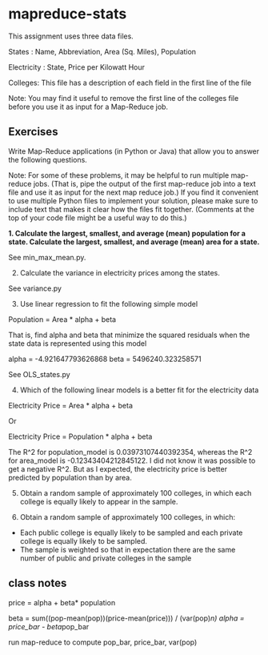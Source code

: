 # mapreduce-stats

This assignment uses three data files.

States :  Name, Abbreviation, Area (Sq. Miles), Population

Electricity : State, Price per Kilowatt Hour

Colleges: This file has a description of each field in the first line of the file

Note: You may find it useful to remove the first line of the colleges file before you use it as input
for a Map-Reduce job.

## Exercises

Write Map-Reduce applications (in Python or Java) that allow you to answer the following
questions.

Note: For some of these problems, it may be helpful to run multiple map-reduce jobs. (That is, pipe the output of the first map-reduce job into a text file and use it as input for the next map reduce job.) If you find it convenient to use multiple Python files to implement your solution, please make sure to include text that makes it clear how the files fit together. (Comments at the top of your code file might be a useful way to do this.)

__1. Calculate the largest, smallest, and average (mean) population for a state. Calculate the largest, smallest, and average (mean) area for a state.__

See min_max_mean.py.

2. Calculate the variance in electricity prices among the states.

See variance.py

3. Use linear regression to fit the following simple model

Population = Area * alpha + beta
  
 
That is, find alpha and beta that minimize the squared residuals when the state data is represented using this model

alpha = -4.921647793626868
beta = 5496240.323258571

See OLS_states.py


4. Which of the following linear models is a better fit for the electricity data

  Electricity Price = Area * alpha + beta
  
Or

  Electricity Price = Population * alpha + beta


The R^2 for population_model is 0.03973107440392354, whereas the R^2 for area_model is -0.12343404212845122. I did not know it was possible to get a negative R^2. But as I expected, the electricity price is better predicted by population than by area.

5. Obtain a random sample of approximately 100 colleges, in which each college is equally likely to appear in the sample.



6. Obtain a random sample of approximately 100 colleges, in which:

- Each public college is equally likely to be sampled and each private college is equally likely to be sampled.
- The sample is weighted so that in expectation there are the same number of public and private colleges in the sample

class notes
---
price = alpha + beta* population

beta = sum((pop-mean(pop))(price-mean(price))) / (var(pop)*n)
alpha = price_bar - beta*pop_bar

run map-reduce to compute pop_bar, price_bar, var(pop)


